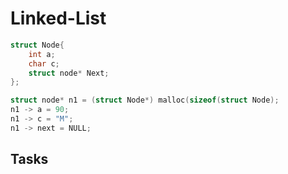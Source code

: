 # Linked-List

```c
struct Node{
    int a;
    char c;
    struct node* Next;
};

struct node* n1 = (struct Node*) malloc(sizeof(struct Node);
n1 -> a = 90;
n1 -> c = "M";
n1 -> next = NULL;


```

## Tasks
